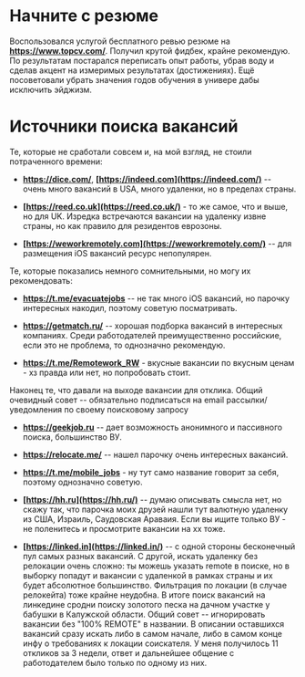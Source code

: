 # Начните с резюме

Воспользовался услугой бесплатного ревью резюме на **https://www.topcv.com/**. Получил крутой фидбек, крайне рекомендую. По результатам постарался переписать опыт работы, убрав воду и сделав акцент на измеримых результатах (достижениях). Ещё посоветовали убрать значения годов обучения в универе дабы исключить эйджизм.

# Источники поиска вакансий

Те, которые не сработали совсем и, на мой взгляд, не стоили потраченного времени:

- **https://dice.com/**, **[https://indeed.com](https://indeed.com/)** -- очень много вакансий в USA, много удаленки, но в пределах страны.

- **[https://reed.co.uk](https://reed.co.uk/)** - то же самое, что и выше, но для UK. Изредка встречаются вакансии на удаленку извне страны, но как правило для резидентов еврозоны.

- **[https://weworkremotely.com](https://weworkremotely.com/)** -- для размещения iOS вакансий ресурс непопулярен.

Те, которые показались немного сомнительными, но могу их рекомендовать:

- **https://t.me/evacuatejobs** -- не так много iOS вакансий, но парочку интересных накодил, поэтому советую посматривать.

- **https://getmatch.ru/** -- хорошая подборка вакансий в интересных компаниях. Среди работодателей преимущественно российские, если это не проблема, то однозначно рекомендую.

- **https://t.me/Remotework_RW** - вкусные вакансии по вкусным ценам - хз правда или нет, но попробовать стоит.

Наконец те, что давали на выходе вакансии для отклика. Общий очевидный совет -- обязательно подписаться на email рассылки/уведомления по своему поисковому запросу

- **https://geekjob.ru** -- дает возможность анонимного и пассивного поиска, большинство ВУ.

- **https://relocate.me/** -- нашел парочку очень интересных вакансий.

- **https://t.me/mobile_jobs** - ну тут само название говорит за себя, поэтому однозначно советую.

- **[https://hh.ru](https://hh.ru/)** -- думаю описывать смысла нет, но скажу так, что парочка моих друзей нашли тут валютную удаленку из США, Израиль, Саудовская Араваия. Если вы ищите только ВУ - не поленитесь и просмотрите вакансии на хх тоже.

- **[https://linked.in](https://linked.in/)** -- с одной стороны бесконечный пул самых разных вакансий. С другой, искать удаленку без релокации очень сложно: ты можешь указать remote в поиске, но в выборку попадут и вакансии с удаленкой в рамках страны и их будет абсолютное большинство. Фильтрация по локации (в случае релокейта) тоже крайне неудобна. В итоге поиск вакансий на линкедине сродни поиску золотого песка на дачном участке у бабушки в Калужской области. Общий совет -- игнорировать вакансии без "100% REMOTE" в названии. В описании оставшихся вакансий сразу искать либо в самом начале, либо в самом конце инфу о требованиях к локации соискателя. У меня получилось 11 откликов за 3 недели, ответ и дальнейшее общение с работодателем было только по одному из них.

